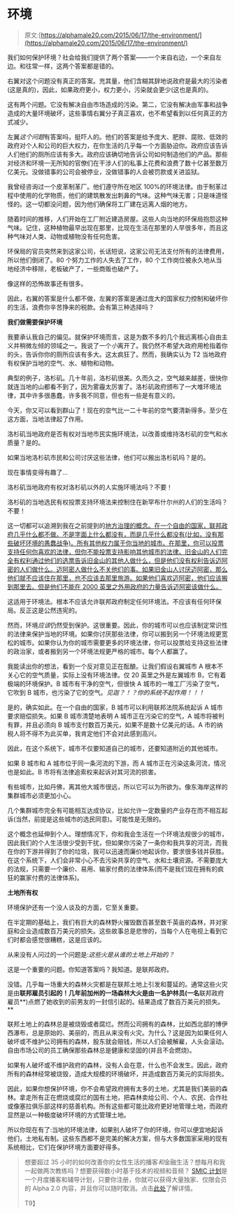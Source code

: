 # 环境

> 原文:[https://alphamale20.com/2015/06/17/the-environment/](https://alphamale20.com/2015/06/17/the-environment/)

我们如何保护环境？社会给我们提供了两个答案——一个来自右边，一个来自左边。和往常一样，这两个答案都是错的。

右翼对这个问题没有真正的答案。充其量，他们含糊其辞地说政府是最大的污染者(这是真的)，因此，如果政府更小，权力更小，污染就会更少(这也是真的)。

这有两个问题。它没有解决自由市场造成的污染。第二，它没有解决由军事和战争造成的大量环境破坏，这些事情右翼分子真正喜欢，也不希望看到以任何真正的方式减少。

左翼*这个问题*有答案吗，挺吓人的。他们的答案是给予庞大、肥胖、腐败、低效的政府对个人和公司的巨大权力，在你生活的几乎每一个方面胁迫你。政府应该告诉人们他们的厕所应该有多大。政府应该确切地告诉公司如何制造他们的产品。那些对经济和环境一无所知的官僚们在干涉人们的私事上花费和浪费了数十亿甚至数万亿美元。没做错事的公司会被停业，没做错事的人会被罚款或关进监狱。

我曾经咨询过一个皮革制革厂。他们遵守所在地区 100%的环境法律。由于制革过程中使用的化学物质，他们的建筑散发出刺鼻的气味。这种气味无害；只是味道怪怪的。这一切都没问题，因为他们确保将工厂建在远离人烟的地方。

随着时间的推移，人们开始在工厂附近建造房屋。这些人向当地的环保局抱怨这种气味。记住，这种植物最早出现在那里，比现在生活在那里的人早很多年，而且这种气味对人类、动物或植物没有任何危害。

环保局的官员突然来到这家公司，长话短说，这家公司无法支付所有的法律费用，所以他们倒闭了。80 个努力工作的人失去了工作，80 个工作岗位被永久地从当地经济中移除，老板破产了，一些商贩也破产了。

像这样的恐怖故事还有很多。

因此，右翼的答案是什么都不做，左翼的答案是通过庞大的国家权力控制和破坏你的生活，浪费你辛苦挣来的税款。会有第三种选择吗？

**我们做需要保护环境**

我要承认我自己的偏见。就保护环境而言，这是为数不多的几个我远离核心自由主义并稍微左倾的领域之一。我说了一个*小*离开了。我仍然不希望大政府用枪指着你的头，告诉你你的厕所应该有多大。这太疯狂了。然而，我确实认为 T2 当地政府有权保护当地的空气、水、植物和动物。

典型的例子，洛杉矶。几十年前，洛杉矶很美。久而久之，空气越来越差，很快你就连当地的山都看不到了，因为雾霾太厉害了。洛杉矶政府颁布了一大堆环境法律，其中许多很愚蠢，许多我不同意，但也有一些是有意义的。

今天，你又可以看到群山了！现在的空气比一二十年前的空气要清新得多。至少在这方面，当地法律起了作用。

洛杉矶当地政府是否有权对当地市民实施环境法，以改善或维持洛杉矶的空气和水质量？是的。

如果当地洛杉矶市民和公司讨厌这些法律，他们可以搬出洛杉矶吗？是的。

现在事情变得有趣了...

洛杉矶当地政府有权对洛杉矶以外的人实施环境法吗？不要！

洛杉矶的当地选民有权投票支持环境法来控制住在新罕布什尔州的人们的生活吗？不要！

这一切都可以追溯到我在之前提到的[地方治理的概念。在一个自由的国家，联邦政府几乎什么都不做。不是字面上什么都没有，而是几乎什么都没有(比如，没有那些破坏环境的愚蠢战争)。所有其他权力属于你当地的城市。在那里，你可以投票支持任何你喜欢的法律，但你不能投票支持影响其他城市的法律。旧金山的人们完全有权利通过他们的选票告诉旧金山的其他人做什么，但是他们没有权利告诉迈阿密的人们做什么。迈阿密人做什么不关他们的事。如果旧金山人讨厌迈阿密，那么他们就不应该住在那里，也不应该去那里旅游。如果他们喜欢迈阿密，他们应该搬到那里去。但是他们不能在 2000 英里之外用政府的力量告诉迈阿密该做什么。](https://calebjonesblog.com/how-taxes-would-work-in-a-free-society/)

这适用于环境法。根本不应该允许联邦政府制定任何环境法。不应该有任何环保局。反正这是公然违宪的。

然而，环境*应该*仍然受到保护。这很重要。因此，你的城市可以也应该制定常识性的法律来保护当地的环境。如果你讨厌那些法律，你可以搬到另一个环境法规更宽松的城市。如果你认为你的城市需要更多的环境法律，你可以投票给支持这些法律的政治家，或者搬到另一个环境法规更严格的城市。每个人都赢了。

我能读出你的想法，看到一个反对意见正在酝酿。让我们假设右翼城市 A 根本不关心它的空气质量，实际上没有环境法律。仅 20 英里之外是左翼城市 B，它有着极端的环境保护。B 城市有干净的空气，但很快 A 城市的一堆工厂污染了空气，它吹到 B 城市，也污染了它的空气。*见迦？！？你的系统不起作用！！！*

是的，确实如此。在一个自由的国家，B 城市可以利用联邦法院系统起诉 A 城市要求赔偿损失。如果 B 城市清楚地表明 A 城市正在污染它的空气，A 城市将被判有罪，并且必须向 B 城市支付数百万美元，如果不是数十亿美元的话。A 市的纳税人将不得不为此买单，我肯定他们不会对此感到高兴。

因此，在这个系统下，城市不仅要知道自己的城市，还要知道附近的其他城市。

如果 B 城市和 A 城市位于同一条河流的下游，而 A 城市正在污染这条河流，情况也是如此。B 市将有法律追索权来起诉对其河流的损害。

有些城市，比如丹佛，离其他大城市很远，所以它可以为所欲为。像东海岸这样的集群城市必须更加小心。

几个集群城市完全有可能相互达成协议，比如允许一定数量的产业存在而不相互起诉(当然，前提是这些城市的选民同意)。可能性是无限的。

这个概念也延伸到个人。理想情况下，你和我会生活在一个环境法规很少的城市，因此我们的个人生活很少受到干扰，但如果你污染了一条你和我共享的河流，而我在你的下游并得到了你的垃圾，我可以迅速而廉价地起诉你，要求很多钱并获胜。在这个系统下，人们会非常小心不去污染共享的空气、水和土壤资源。不需要庞大的法规，只需要一个廉价、易用、输家付费的法律体系(而不是我们现在拥有的疯狂的赢家付费的法律体系)。

**土地所有权**

环境保护还有一个没人谈及的方面，它至关重要。

在半定期的基础上，我们有巨大的森林野火摧毁数百甚至数千英亩的森林，并对家庭和企业造成数百万美元的损失。这些故事总是悲惨的，当每个人在电视上看到它们时都会感觉很糟糕，这是应该的。

从来没有人问过的一个问题是:*这些火是从谁的土地上开始的？*

这是一个重要的问题。你知道答案吗？我知道。是联邦政府。

没错。几乎每一场重大的森林火灾都是在联邦土地上引发和蔓延的。通常这些火灾是由**联邦雇员引起的！几年前加州的一场森林大火是由一名护林员(一名**联邦政府雇员**)点燃了她收到的前男友的一封信引起的。结果造成了数百万美元的损失。**

联邦土地上的森林总是被烧毁或者腐烂。然而公司拥有的森林，比如西北部的博伊西瀑布，总是原始的、美丽的，而且从来没有火灾。为什么？这是因为如果任何人破坏或不维护公司拥有的森林，股东就会赔钱，所以人们会被解雇，人头会滚动。自由市场公司的员工确保那些森林总是健康和坚固的(并且不会燃烧)。

如果有人破坏或不维护政府的森林，没有人会在意，什么也不会发生。因此，政府所有的森林经常被烧毁，造成大规模的环境破坏，并造成数百万美元的实际损失。

因此，如果你想保护环境，你不会希望政府拥有太多的土地，尤其是我们美丽的森林。拿走所有正在燃烧或腐烂的国有土地，把森林卖给公司、个人、农民、合作社或像塞拉俱乐部这样的慈善机构。所有这些都可能比政府更好地管理土地，而政府显然是以一种极度破坏环境的方式管理土地。

所以你现在有了:当地的环境法律，如果别人破坏了你的环境，你可以便宜地起诉他们，土地私有制。这些东西都不是完美的解决方案，但与大多数国家采用的现有系统相比，它们在保护环境方面要好得多。

> 想要超过 35 小时的如何改善你的女性生活的播客*和*金融生活？想每月和我一起做两次教练吗？想要获得数小时基于技术的视频和音频？ [SMIC 计划](https://alphamale20.kartra.com/page/vIL17)是一个月度播客和辅导计划，只要你注册，你就可以获得大量独家、仅限会员的 Alpha 2.0 内容，并且你可以随时取消。点击[此处](https://alphamale20.kartra.com/page/vIL17)了解详情。
> 
> T9】
